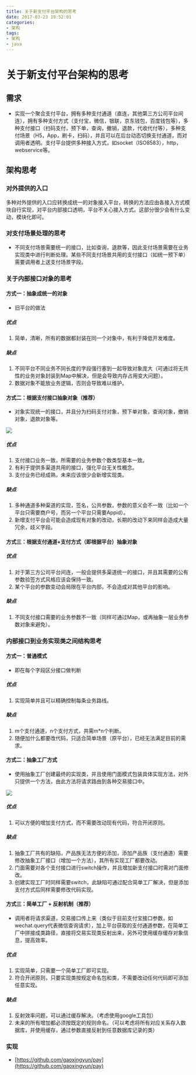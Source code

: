 ```yaml
---
title: 关于新支付平台架构的思考
date: 2017-03-23 19:52:01
categories: 
- 架构
tags:
- 架构
- java
---
```


# 关于新支付平台架构的思考

## 需求

- 实现一个聚合支付平台，拥有多种支付通道（直连，其他第三方公司平台间连），拥有多种支付方式（支付宝，微信，银联，京东钱包，百度钱包等），多种支付接口（扫码支付，预下单，查询，撤销，退款，代收代付等），多种支付场景（H5，App，刷卡，扫码），并且可以在后台动态切换支付通道，而对调用者透明。支付平台提供多种接入方式，如socket（ISO8583），http，webservice等。

## 架构思考

### 对外提供的入口

多种对外提供的入口应转换成统一的对象接入平台，转换的方法应由各接入方式模块自行实现，对平台内部接口透明，平台不关心接入方式。这部分很少会有什么变动，模块化即可。


### 对支付场景处理的思考

- 不同支付场景需要统一的接口，比如查询，退款等，因此支付场景需要在业务实现类中进行判断处理。某些不同支付场景共用的支付接口（如统一预下单）需要调用者上送支付场景字段。



### 关于内部接口对象的思考

#### 方式一：抽象成统一的对象

- 旧平台的做法

##### 优点
1. 简单，清晰，所有的数据都封装在同一个对象中，有利于降低开发难度。

##### 缺点
1. 不同平台不同业务不同长度的字段强行塞到一起导致对象庞大（可通过将无共性的业务对象封装到Map中解决，但是会导致内存占用变大问题）。
2. 数据对象不能放业务逻辑，否则会导致难以维护。

#### 方式二：根据支付接口抽象对象（推荐）

- 对象实现统一的接口，并且分为扫码支付对象，预下单对象，查询对象，撤销对象，退款对象等。

![](https://gaoxingyun.github.io/image/pay_02.png)

##### 优点
1. 支付接口业务一致，所需要的业务参数个数类型基本一致。
2. 有利于提供多渠道共用的接口，强化平台无关性概念。
3. 支付业务已经成熟，未来应该很少会新增实现类。

##### 缺点
1. 多种通道多种渠道的实现，签名，公共参数，参数的意义会不一致（比如一个平台只需要商户号，而另一个平台只需要Appid）。
2. 新增支付平台会可能会造成现有对象的改动，长期的改动下来同样会造成大量冗余，歧义字段。

#### 方式三：根据支付通道+支付方式（即根据平台）抽象对象

##### 优点
1. 对于第三方公司平台间连，一般会提供多渠道统一的接口，并且其需要的公有参数验签方式风格应该会保持一致。
2. 某个平台的参数变动会局限在平台内部，不会造成对其他平台的影响。

##### 缺点
1. 不同支付接口需要的业务参数不一致（同样可通过Map，或再抽象一层业务参数对象来避免）。

### 内部接口到业务实现类之间结构思考

#### 方式一：普通模式

- 即在每个字段区分接口做判断

##### 优点
1. 实现简单并且可以精确控制每条业务路线。

##### 缺点
1. m个支付通道，n个支付方式，共需m*n个判断。
2. 随便加什么都要改代码，只适合简单场景（原平台），已经无法满足目前的需求。

#### 方式二：抽象工厂方式

- 使用抽象工厂创建最终的实现类，并且使用门面模式包装具体实现方法，对外只提供一个方法，由此方法将请求路由到各种交易接口中。

![](https://gaoxingyun.github.io/image/pay_1.png)

##### 优点
1. 可以方便的增加支付方式，而不需要改动现有代码，符合开闭原则。

##### 缺点
1. 抽象工厂共有的缺陷，产品族无法方便的添加，添加产品族（支付通道）需要修改抽象工厂接口（增加一个方法），其所有实现工厂都要改动。
2. 门面需要对各个支付接口进行switch操作，并且增加新支付接口时需对门面修改。
3. 创建实现工厂时同样需要switch，此缺陷可通过配合简单工厂解决，但是添加支付方式后同样需要修改代码实现。

#### 方式三：简单工厂 + 反射机制（推荐）

- 调用者将请求渠道，交易接口传上来（类似于目前支付宝接口参数，如wechat.query代表微信查询请求），加上平台获取的支付通道参数，在简单工厂中拼接成类路径，直接将交易实现类反射出来，另外可使用缓存缓存对象信息，提高效率。

##### 优点
1. 实现简单，只需要一个简单工厂即可实现。
2. 符合开闭原则，只要实现类按规定命名包和类，不需要改动任何代码即可添加任意实现。

##### 缺点
1. 反射效率问题，可以通过缓存解决。（考虑使用google工具包）
2. 未来的所有增加都必须按既定的规则命名。（可以考虑将所有对应关系存入数据库，并使用缓存，通过参数直接反射到任意数据库记录的类）


### 实现

- [https://github.com/gaoxingyun/pay](https://github.com/gaoxingyun/pay)